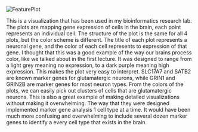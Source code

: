 ![FeaturePlot](https://users.wenglab.org/sheddn/GSE97930_All_Seurat_ExcitatoryFeatures.png)

This is a visualization that has been used in my bioinformatics research lab. The plots are mapping gene expression of cells in the brain, each point represents an individual cell. The structure of the plot is the same for all 4 plots, but the color scheme is different. The title of each plot represents a neuronal gene, and the color of each cell represents to expression of that gene. I thought that this was a good example of the way our brains process color, like we talked about in the first lecture. It was designed to range from a light grey meaning no expression, to a dark purple meaning high expression. This makes the plot very easy to interpret. SLC17A7 and SATB2 are known marker genes for glutamatergic neurons, while GRIN1 and GRIN2B are marker genes for most neuron types. From the colors of the plots, we can easily pick out clusters of cells that are glutamatergic neurons. This is also a great example of making detailed visualizations without making it overwhelming. The way that they were designed implemented marker gene analysis 1 cell type at a time. It would have been much more confusing and overwhelming to include several dozen marker genes to identify a every cell type that exists in the brain. 
